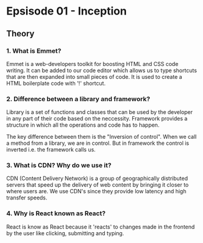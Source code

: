 # Epsisode 01 - Inception

## Theory

### 1. What is Emmet?
Emmet is a web-developers toolkit for boosting HTML and CSS code writing.
It can be added to our code editor which allows us to type shortcuts that are then expanded into small pieces of code.
It is used to create a HTML boilerplate code with '!' shortcut.

### 2. Difference between a library and framework?
Library is a set of functions and classes that can be used by the developer in any part of their code based on the neccessity.
Framework provides a structure in which all the operations and code has to happen.

The key difference between them is the "Inversion of control".
When we call a method from a library, we are in control. But in framework the control is inverted i.e. the framework calls us.

### 3. What is CDN? Why do we use it?
CDN (Content Delivery Network) is a group of geographically distributed servers that speed up the delivery of web content by bringing it closer to where users are.
We use CDN's since they provide low latency and high transfer speeds.

### 4. Why is React known as React?
React is know as React because it 'reacts' to changes made in the frontend by the user like clicking, submitting and typing.
